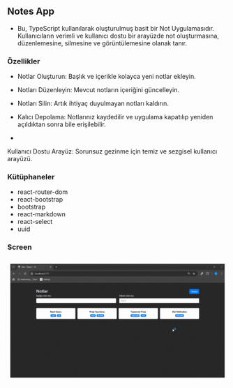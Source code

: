 ## Notes App 

- Bu, TypeScript kullanılarak oluşturulmuş basit bir Not Uygulamasıdır. Kullanıcıların verimli ve kullanıcı dostu bir arayüzde not oluşturmasına, düzenlemesine, silmesine ve görüntülemesine olanak tanır. 

### Özellikler 

- Notlar Oluşturun: Başlık ve içerikle kolayca yeni notlar ekleyin.

- Notları Düzenleyin: Mevcut notların içeriğini güncelleyin.

- Notları Silin: Artık ihtiyaç duyulmayan notları kaldırın.

- Kalıcı Depolama: Notlarınız kaydedilir ve uygulama kapatılıp yeniden açıldıktan sonra bile erişilebilir.
- 
Kullanıcı Dostu Arayüz: Sorunsuz gezinme için temiz ve sezgisel kullanıcı arayüzü.

### Kütüphaneler

- react-router-dom
- react-bootstrap
- bootstrap
- react-markdown
- react-select
- uuid

### Screen

<img src="screen.gif" />

<!-- # Web Projesini Yayınlama Aşamaları

1. Projenizi Hazırlayın.
2. Alan Adı (Domain) kirala. (godaddy, namecheap,isimtescil)
3. Hosting Seç
4. Projeyi Yayınla
5. DNS Ayarları yap.
6. Web sitesini kontrol et.
7. SEO Kontrolü ve Güvenlik Ayarlarını yap

# SEO - (Search Engine Optimization)

- Arama Motoru Optimizasyonu

## On-Page SEO (Site İçi SEO)

- web sitenin içeriğinni ve yapısını optimize etmeyi içerir
- anahtar kelime kullanımı
- başlık etiketleri (title) ve meta açıklamaları
- url
- içerik kalitesi ve özgünlüğü
- görsel optimizasyonlar (alt etiketleri vb.)
- proje içerisndeki linkler
- sayfa yüklenme hızları
- mobil uyumluluk

## Off-Page SEO (Site Dışı SEO)

- backlink: diğer web sitlerinden kendi sitemiz doğru gelen bağlantılar alnmak sitemizin otoritesini arttır.
- sosyal medya paylaşımları
- online incelemeler (çeşitli forumlar) yorumlar
- haberler
- konuk yazıları
- kampanyalar -->
